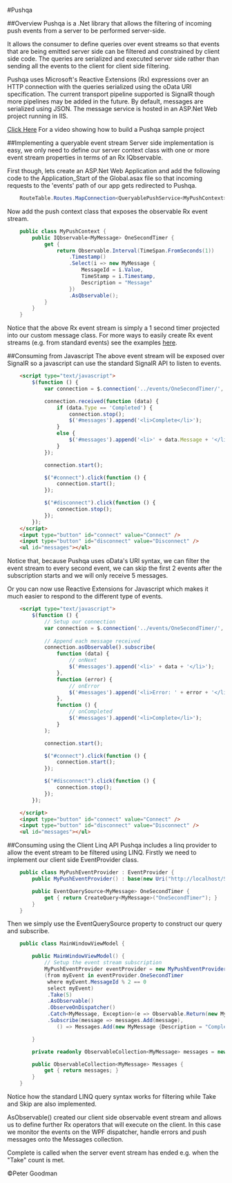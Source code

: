#Pushqa

##Overview
Pushqa is a .Net library that allows the filtering of incoming push events from a server to be performed server-side.

It allows the consumer to define queries over event streams so that events that are being emitted server side can be filtered and constrained by client side code. The queries are serialized and executed server side rather than sending all the events to the client for client side filtering.

Pushqa uses Microsoft's Reactive Extensions (Rx) expressions over an HTTP connection with the queries serialized using the oData URI specification. The current transport pipeline supported is SignalR though more pipelines may be added in the future. By default, messages are serialized using JSON. The message service is hosted in an ASP.Net Web project running in IIS.

[Click Here](http://petegoo.github.com/Pushqa "Pushqa") For a video showing how to build a Pushqa sample project 

##Implementing a queryable event stream
Server side implementation is easy, we only need to define our server context class with one or more event stream properties in terms of an Rx IQbservable.

First though, lets create an ASP.Net Web Application and add the following code to the Application_Start of the Global.asax file so that incoming requests to the 'events' path of our app gets redirected to Pushqa.

```c#
    RouteTable.Routes.MapConnection<QueryablePushService<MyPushContext>>("events", "events/{*operation}");
```

Now add the push context class that exposes the observable Rx event stream. 

```c#
    public class MyPushContext {
        public IQbservable<MyMessage> OneSecondTimer {
            get { 
                return Observable.Interval(TimeSpan.FromSeconds(1))
                    .Timestamp()
                    .Select(i => new MyMessage {
                        MessageId = i.Value, 
                        TimeStamp = i.Timestamp, 
                        Description = "Message"
                    })
                    .AsQbservable(); 
            }
        }
    }
```

Notice that the above Rx event stream is simply a 1 second timer projected into our custom message class. For more ways to easily create Rx event streams (e.g. from standard events) see the examples [here](http://rxwiki.wikidot.com/101samples#toc5 "Rx 101 Samples").

##Consuming from Javascript
The above event stream will be exposed over SignalR so a javascript can use the standard SignalR API to listen to events.

```html
    <script type="text/javascript">
        $(function () {
            var connection = $.connection('../events/OneSecondTimer/', { $filter: "(MessageId mod 2) eq 0", $skip: 2, $top: 5 });

            connection.received(function (data) {
                if (data.Type == 'Completed') {
                    connection.stop();
                    $('#messages').append('<li>Complete</li>');
                }
                else {
                    $('#messages').append('<li>' + data.Message + '</li>');
                }
            });

            connection.start();

            $("#connect").click(function () {
                connection.start();
            });

            $("#disconnect").click(function () {
                connection.stop();
            });
        });
    </script>
    <input type="button" id="connect" value="Connect" />
    <input type="button" id="disconnect" value="Disconnect" />
    <ul id="messages"></ul>
```

Notice that, because Pushqa uses oData's URI syntax, we can filter the event stream to every second event, we can skip the first 2 events after the subscription starts and we will only receive 5 messages.

Or you can now use Reactive Extensions for Javascript which makes it much easier to respond to the different type of events.

```html
    <script type="text/javascript">
        $(function () {
            // Setup our connection
            var connection = $.connection('../events/OneSecondTimer/', { $filter: "(MessageId mod 2) eq 0", $skip: 2, $top: 5 });
            
            // Append each message received
            connection.asObservable().subscribe(
                function (data) {
                    // onNext
                    $('#messages').append('<li>' + data + '</li>');
                },
                function (error) {
                    // onError
                    $('#messages').append('<li>Error: ' + error + '</li>');
                },
                function () {
                    // onCompleted
                    $('#messages').append('<li>Complete</li>');
                }
            );

            connection.start();

            $("#connect").click(function () {
                connection.start();
            });

            $("#disconnect").click(function () {
                connection.stop();
            });
        });

    </script>
    <input type="button" id="connect" value="Connect" />
    <input type="button" id="disconnect" value="Disconnect" />
    <ul id="messages"></ul>
```

##Consuming using the Client Linq API
Pushqa includes a linq provider to allow the event stream to be filtered using LINQ. Firstly we need to implement our client side EventProvider class.

```c#
    public class MyPushEventProvider : EventProvider {
        public MyPushEventProvider() : base(new Uri("http://localhost/Sample.Web/events")) { }

        public EventQuerySource<MyMessage> OneSecondTimer {
            get { return CreateQuery<MyMessage>("OneSecondTimer"); }
        }
    }
```

Then we simply use the EventQuerySource property to construct our query and subscribe.

```c#
    public class MainWindowViewModel {

        public MainWindowViewModel() {
            // Setup the event stream subscription
            MyPushEventProvider eventProvider = new MyPushEventProvider();
            (from myEvent in eventProvider.OneSecondTimer
             where myEvent.MessageId % 2 == 0 
             select myEvent)
             .Take(5)
             .AsObservable()
             .ObserveOnDispatcher()
             .Catch<MyMessage, Exception>(e => Observable.Return(new MyMessage {Description = e.Message}))
             .Subscribe(message => messages.Add(message), 
                () => Messages.Add(new MyMessage {Description = "Complete"}));

        }

        private readonly ObservableCollection<MyMessage> messages = new ObservableCollection<MyMessage>();

        public ObservableCollection<MyMessage> Messages {
            get { return messages; }
        }
    }
```

Notice how the standard LINQ query syntax works for filtering while Take and Skip are also implemented. 

AsObservable() created our client side observable event stream and allows us to define further Rx operators that will execute on the client. In this case we monitor the events on the WPF dispatcher, handle errors and push messages onto the Messages collection. 

Complete is called when the server event stream has ended e.g. when the "Take" count is met.

&copy;Peter Goodman 